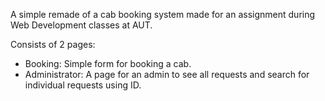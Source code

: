 A simple remade of a cab booking system made for an assignment during Web Development classes at AUT.

Consists of 2 pages:
 + Booking: Simple form for booking a cab.
 + Administrator: A page for an admin to see all requests and search for individual requests using ID.
